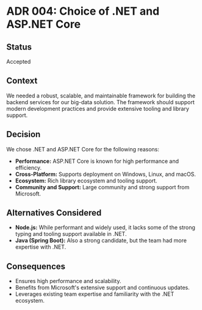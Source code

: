 # ADR 004: Choice of .NET and ASP.NET Core

## Status

Accepted

## Context

We needed a robust, scalable, and maintainable framework for building the backend services for our big-data solution. The framework should support modern development practices and provide extensive tooling and library support.

## Decision

We chose .NET and ASP.NET Core for the following reasons:
- **Performance:** ASP.NET Core is known for high performance and efficiency.
- **Cross-Platform:** Supports deployment on Windows, Linux, and macOS.
- **Ecosystem:** Rich library ecosystem and tooling support.
- **Community and Support:** Large community and strong support from Microsoft.

## Alternatives Considered

- **Node.js:** While performant and widely used, it lacks some of the strong typing and tooling support available in .NET.
- **Java (Spring Boot):** Also a strong candidate, but the team had more expertise with .NET.

## Consequences

- Ensures high performance and scalability.
- Benefits from Microsoft's extensive support and continuous updates.
- Leverages existing team expertise and familiarity with the .NET ecosystem.
